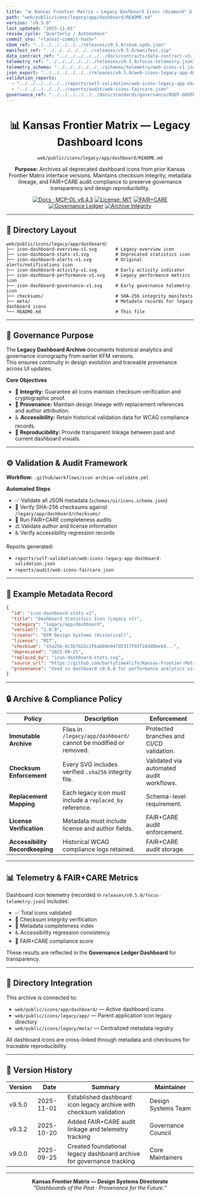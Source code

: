 ```yaml
---
title: "📊 Kansas Frontier Matrix — Legacy Dashboard Icons (Diamond⁹ Ω / Crown∞Ω Ultimate Certified)"
path: "web/public/icons/legacy/app/dashboard/README.md"
version: "v9.5.0"
last_updated: "2025-11-01"
review_cycle: "Quarterly / Autonomous"
commit_sha: "<latest-commit-hash>"
sbom_ref: "../../../../../../releases/v9.5.0/sbom.spdx.json"
manifest_ref: "../../../../../../releases/v9.5.0/manifest.zip"
data_contract_ref: "../../../../../../docs/contracts/data-contract-v3.json"
telemetry_ref: "../../../../../../releases/v9.5.0/focus-telemetry.json"
telemetry_schema: "../../../../../../schemas/telemetry/web-icons-v1.json"
json_export: "../../../../../../releases/v9.5.0/web-icons-legacy-app-dashboard.meta.json"
validation_reports:
  - "../../../../../../reports/self-validation/web-icons-legacy-app-dashboard-validation.json"
  - "../../../../../../reports/audit/web-icons-faircare.json"
governance_ref: "../../../../../../docs/standards/governance/ROOT-GOVERNANCE.md"
---
```


<div align="center">

# 📊 Kansas Frontier Matrix — **Legacy Dashboard Icons**
`web/public/icons/legacy/app/dashboard/README.md`

**Purpose:** Archives all deprecated dashboard icons from prior Kansas Frontier Matrix interface versions. Maintains checksum integrity, metadata lineage, and FAIR+CARE audit compliance to preserve governance transparency and design reproducibility.

[![Docs · MCP-DL v6.4.3](https://img.shields.io/badge/Docs-MCP--DL%20v6.4.3-blue)](../../../../../../docs/standards/markdown_rules.md)
[![License: MIT](https://img.shields.io/badge/License-MIT-green)](../../../../../../LICENSE)
[![FAIR+CARE](https://img.shields.io/badge/FAIR%2BCARE-Compliant-orange)](../../../../../../docs/standards/governance/ROOT-GOVERNANCE.md)
[![Governance Ledger](https://img.shields.io/badge/Governance-Ledger-Active-purple)](../../../../../../docs/standards/governance/LEDGER.md)
[![Archive Integrity](https://img.shields.io/badge/Archive-Immutable-critical)](../../../../../../reports/audit/web-icons-faircare.json)

</div>

---

## 📁 Directory Layout

```
web/public/icons/legacy/app/dashboard/
├── icon-dashboard-overview-v1.svg       # Legacy overview icon
├── icon-dashboard-stats-v1.svg          # Deprecated statistics icon
├── icon-dashboard-alerts-v1.svg         # Original alerts/notifications icon
├── icon-dashboard-activity-v1.svg       # Early activity indicator
├── icon-dashboard-performance-v1.svg    # Legacy performance metrics icon
├── icon-dashboard-governance-v1.svg     # Early governance telemetry icon
├── checksums/                           # SHA-256 integrity manifests
├── meta/                                # Metadata records for legacy dashboard icons
└── README.md                            # This file
```

---

## 🧩 Governance Purpose

The **Legacy Dashboard Archive** documents historical analytics and governance iconography from earlier KFM versions.  
This ensures continuity in design evolution and traceable provenance across UI updates.

**Core Objectives**
- 🔐 **Integrity:** Guarantee all icons maintain checksum verification and cryptographic proof.  
- 🧾 **Provenance:** Maintain design lineage with replacement references and author attribution.  
- ♿ **Accessibility:** Retain historical validation data for WCAG compliance records.  
- 🧭 **Reproducibility:** Provide transparent linkage between past and current dashboard visuals.  

---

## ⚙️ Validation & Audit Framework

**Workflow:** `.github/workflows/icon-archive-validate.yml`

**Automated Steps**
- ✅ Validate all JSON metadata (`schemas/ui/icons.schema.json`)  
- 🔐 Verify SHA-256 checksums against `/legacy/app/dashboard/checksums/`  
- 🧾 Run FAIR+CARE completeness audits  
- ⚖️ Validate author and license information  
- ♿ Verify accessibility regression records  

Reports generated:
- `reports/self-validation/web-icons-legacy-app-dashboard-validation.json`  
- `reports/audit/web-icons-faircare.json`

---

## 🧾 Example Metadata Record

```json
{
  "id": "icon-dashboard-stats-v1",
  "title": "Dashboard Statistics Icon (Legacy v1)",
  "category": "legacy/app/dashboard",
  "version": "1.0.0",
  "creator": "KFM Design Systems (Historical)",
  "license": "MIT",
  "checksum": "sha256-9c3b7b22c2f6a889e947d5317f93f243d8be6d...",
  "deprecated": "2025-09-25",
  "replaced_by": "icon-dashboard-stats.svg",
  "source_url": "https://github.com/bartytime4life/Kansas-Frontier-Matrix",
  "provenance": "Used in dashboard v9.0.0 for performance analytics visualization; replaced in v9.3.2 with enhanced contrast and scalable geometry."
}
```

---

## 🔒 Archive & Compliance Policy

| Policy | Description | Enforcement |
|--------|-------------|--------------|
| **Immutable Archive** | Files in `/legacy/app/dashboard/` cannot be modified or removed. | Protected branches and CI/CD validation. |
| **Checksum Enforcement** | Every SVG includes verified `.sha256` integrity file. | Validated via automated audit workflows. |
| **Replacement Mapping** | Each legacy icon must include a `replaced_by` reference. | Schema-level requirement. |
| **License Verification** | Metadata must include license and author fields. | FAIR+CARE audit enforcement. |
| **Accessibility Recordkeeping** | Historical WCAG compliance logs retained. | FAIR+CARE audit storage. |

---

## 📊 Telemetry & FAIR+CARE Metrics

Dashboard icon telemetry (recorded in `releases/v9.5.0/focus-telemetry.json`) includes:
- ✅ Total icons validated  
- 🔐 Checksum integrity verification  
- 🧾 Metadata completeness index  
- ♿ Accessibility regression consistency  
- 💠 FAIR+CARE compliance score  

These results are reflected in the **Governance Ledger Dashboard** for transparency.

---

## 🧱 Directory Integration

This archive is connected to:
- `web/public/icons/app/dashboard/` — Active dashboard icons  
- `web/public/icons/legacy/app/` — Parent application icon legacy directory  
- `web/public/icons/legacy/meta/` — Centralized metadata registry  

All dashboard icons are cross-linked through metadata and checksums for traceable reproducibility.

---

## 🧾 Version History

| Version | Date | Summary | Maintainer |
|----------|------|----------|-------------|
| v9.5.0 | 2025-11-01 | Established dashboard icon legacy archive with checksum validation | Design Systems Team |
| v9.3.2 | 2025-10-20 | Added FAIR+CARE audit linkage and telemetry tracking | Governance Council |
| v9.0.0 | 2025-09-25 | Created foundational legacy dashboard archive for governance tracking | Core Maintainers |

---

<div align="center">

**Kansas Frontier Matrix — Design Systems Directorate**  
*“Dashboards of the Past · Provenance for the Future.”*

</div>

